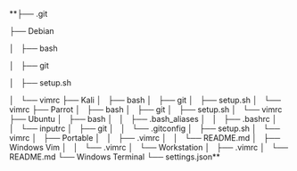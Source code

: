 **├── .git

├── Debian

│   ├── bash

│   ├── git

│   ├── setup.sh

│   └── vimrc
├── Kali
│   ├── bash
│   ├── git
│   ├── setup.sh
│   └── vimrc
├── Parrot
│   ├── bash
│   ├── git
│   ├── setup.sh
│   └── vimrc
├── Ubuntu
│   ├── bash
│   │   ├── .bash_aliases
│   │   ├── .bashrc
│   │   └── inputrc
│   ├── git
│   │   └── .gitconfig
│   ├── setup.sh
│   └── vimrc
│       ├── Portable
│       │   ├── .vimrc
│       │   └── README.md
│       ├── Windows Vim
│       │   └── .vimrc
│       └── Workstation
│           ├── .vimrc
│           └── README.md
└── Windows Terminal
    └── settings.json**
